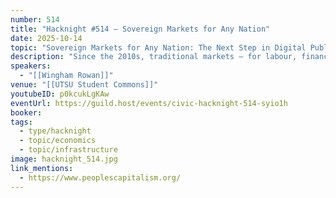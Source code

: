 ```yaml
---
number: 514
title: "Hacknight #514 – Sovereign Markets for Any Nation"
date: 2025-10-14
topic: "Sovereign Markets for Any Nation: The Next Step in Digital Public Infrastructure"
description: "Since the 2010s, traditional markets – for labour, finance, goods, services, and content – have been displaced by multinational platforms. Our work focuses on how any government could induce corporates to fund and run a regulated system of markets across their economy, available neutrally to anyone wanting to use it: a new public utility."
speakers:
  - "[[Wingham Rowan]]"
venue: "[[UTSU Student Commons]]"
youtubeID: p0kcukLgKAw
eventUrl: https://guild.host/events/civic-hacknight-514-syio1h
booker:
tags:
  - type/hacknight
  - topic/economics
  - topic/infrastructure
image: hacknight_514.jpg
link_mentions:
  - https://www.peoplescapitalism.org/
---
```

